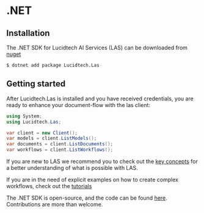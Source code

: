 # .NET

## Installation
The .NET SDK for Lucidtech AI Services (LAS) can be downloaded from 
[nuget](https://www.nuget.org/packages/Lucidtech.Las)

```commandline
$ dotnet add package Lucidtech.Las
```


## Getting started 
After Lucidtech.Las is installed and you have received credentials, 
you are ready to enhance your document-flow with the las client:
```cs
using System;
using Lucidtech.Las;

var client = new Client();
var models = client.ListModels();
var documents = client.ListDocuments();
var workflows = client.ListWorkflows();
```
If you are new to LAS we recommend you to check out the [key concepts](../../introduction) 
for a better understanding of what is possible with LAS.

If you are in the need of explicit examples on how to create complex workflows, 
check out the [tutorials](../../tutorials) 

The .NET SDK is open-source, and the code can be found [here](https://github.com/LucidtechAI/las-sdk-net).
Contributions are more than welcome.
